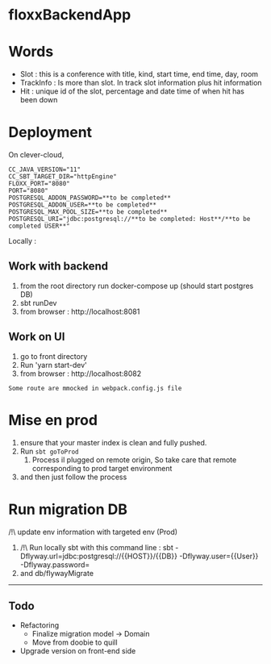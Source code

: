# floxxBackendApp


# Words

 - Slot : this is a conference with title, kind, start time, end time, day, room
 - TrackInfo : Is more than slot. In track slot information plus hit information
 - Hit :  unique id of the slot, percentage and date time of when hit has been down

# Deployment

On clever-cloud, 

    CC_JAVA_VERSION="11"
    CC_SBT_TARGET_DIR="httpEngine"
    FLOXX_PORT="8080"
    PORT="8080"
    POSTGRESQL_ADDON_PASSWORD=**to be completed**
    POSTGRESQL_ADDON_USER=**to be completed**
    POSTGRESQL_MAX_POOL_SIZE=**to be completed**
    POSTGRESQL_URI="jdbc:postgresql://**to be completed: Host**/**to be completed USER**"
      
Locally : 

 ## Work with backend

1) from the root directory run docker-compose up (should start postgres DB)
2) sbt runDev
3) from browser : http://localhost:8081

## Work on UI

1) go to front directory
2) Run  'yarn start-dev'
3) from browser : http://localhost:8082 

`Some route are mmocked in webpack.config.js file`


# Mise en prod

1) ensure that your master index is clean and fully pushed.
2) Run `sbt goToProd` 
   1) Process il plugged on remote origin, So take care that remote corresponding to prod target environment
3) and then just follow the process


# Run migration DB
  /!\ update env information with targeted env (Prod)
   1) /!\ Run locally sbt with this command line : sbt -Dflyway.url=jdbc:postgresql://{{HOST}}/{{DB}} -Dflyway.user={{User}} -Dflyway.password=
   2) and db/flywayMigrate
-----


## Todo 

 - Refactoring 
   - Finalize migration model -> Domain
   - Move from doobie to quill
 - Upgrade version on front-end side 
 

